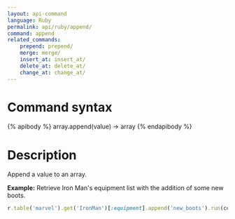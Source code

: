 ```yaml
---
layout: api-command
language: Ruby
permalink: api/ruby/append/
command: append
related_commands:
    prepend: prepend/
    merge: merge/
    insert_at: insert_at/
    delete_at: delete_at/
    change_at: change_at/
---
```


# Command syntax #

{% apibody %}
array.append(value) &rarr; array
{% endapibody %}

# Description #

Append a value to an array.

__Example:__ Retrieve Iron Man's equipment list with the addition of some new boots.

```rb
r.table('marvel').get('IronMan')[:equipment].append('new_boots').run(conn)
```


